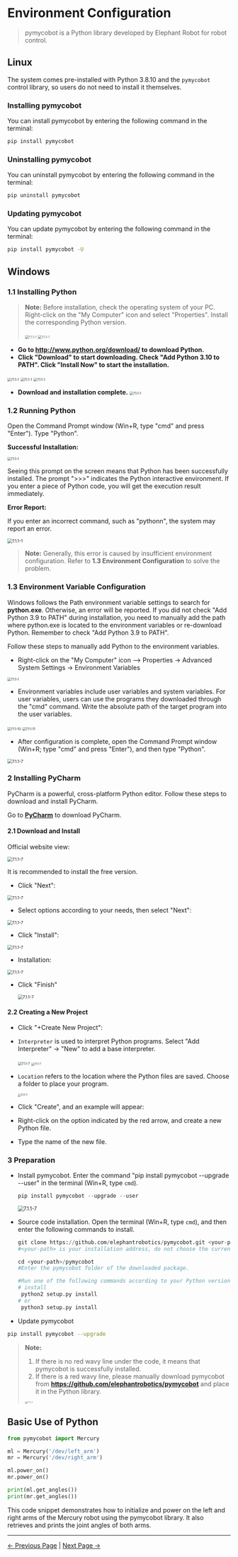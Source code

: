 # Environment Configuration

> pymycobot is a Python library developed by Elephant Robot for robot control.

## Linux

The system comes pre-installed with Python 3.8.10 and the `pymycobot` control library, so users do not need to install it themselves.

### Installing pymycobot

You can install pymycobot by entering the following command in the terminal:
````bash
pip install pymycobot
````

### Uninstalling pymycobot

You can uninstall pymycobot by entering the following command in the terminal:
````bash
pip uninstall pymycobot
````

### Updating pymycobot

You can update pymycobot by entering the following command in the terminal:
````bash
pip install pymycobot -U
````

## Windows

### 1.1 Installing Python

> **Note:** Before installation, check the operating system of your PC. Right-click on the "My Computer" icon and select "Properties". Install the corresponding Python version.
>
> <img src="../../resources/6-SDKDevelopment/image/operatingsystemchecking1.jpg" alt="7.1.1-1" style="zoom:50%;" />
>
> <img src="../../resources/6-SDKDevelopment/image/operatingsystemchecking2.jpg" alt="7.1.1-1" style="zoom:50%;" />

* **Go to http://www.python.org/download/ to download Python.**
* **Click "Download" to start downloading. Check "Add Python 3.10 to PATH". Click "Install Now" to start the installation.**

<img src="../../resources/6-SDKDevelopment/image/pythoninstall1.jpg" alt="7.1.1-1" style="zoom:50%;" />

<img src="../../resources/6-SDKDevelopment/image/pythoninstall2.jpg" alt="7.1.1-1" style="zoom:50%;" />

<img src="../../resources/6-SDKDevelopment/image/pythoninstall3.jpg" alt="7.1.1-1" style="zoom:50%;" />

* **Download and installation complete.**
   <img src="../../resources/6-SDKDevelopment/image/pythoninstall4.jpg" alt="7.1.1-1" style="zoom:50%;" />

### 1.2 Running Python
Open the Command Prompt window (Win+R, type "cmd" and press "Enter"). Type "Python".

**Successful Installation:**

<img src="../../resources/6-SDKDevelopment/image/successfulinstallation.jpg" alt="7.1.1-1" style="zoom:50%;" />

Seeing this prompt on the screen means that Python has been successfully installed. The prompt ">>>" indicates the Python interactive environment. If you enter a piece of Python code, you will get the execution result immediately.

**Error Report:**

If you enter an incorrect command, such as "pythonn", the system may report an error.

<img src="../../resources/6-SDKDevelopment/image/installerror.jpg" alt="7.1.1-1" style="zoom:67%;" />

> **Note:** Generally, this error is caused by insufficient environment configuration. Refer to **1.3 Environment Configuration** to solve the problem.

### 1.3 Environment Variable Configuration
Windows follows the Path environment variable settings to search for **python.exe**. Otherwise, an error will be reported. If you did not check "Add Python 3.9 to PATH" during installation, you need to manually add the path where python.exe is located to the environment variables or re-download Python. Remember to check "Add Python 3.9 to PATH".

Follow these steps to manually add Python to the environment variables.

* Right-click on the "My Computer" icon --> Properties -> Advanced System Settings -> Environment Variables

<img src="../../resources/6-SDKDevelopment/image/environment configuration.jpg" alt="7.1.1-1" style="zoom:50%;" />

* Environment variables include user variables and system variables. For user variables, users can use the programs they downloaded through the "cmd" command. Write the absolute path of the target program into the user variables.

<img src="../../resources/6-SDKDevelopment/image/user variable1.jpg" alt="7.1.1-10" style="zoom:50%;" />

<img src="../../resources/6-SDKDevelopment/image/user variable2.jpg" alt="7.1.1-11" style="zoom:50%;" />

* After configuration is complete, open the Command Prompt window (Win+R; type "cmd" and press "Enter"), and then type "Python".

<img src="../../resources/6-SDKDevelopment/image/user variable3.jpg" alt="7.1.1-7" style="zoom:67%;" />

### 2 Installing PyCharm

PyCharm is a powerful, cross-platform Python editor. Follow these steps to download and install PyCharm.

Go to **[PyCharm](http://www.jetbrains.com/pycharm/download/#section=windows)** to download PyCharm.

#### 2.1 Download and Install

Official website view:

<img src="../../resources/6-SDKDevelopment/image/pycharmdownload1.jpg" alt="7.1.1-7" style="zoom:67%;" />

It is recommended to install the free version.

* Click "Next":

<img src="../../resources/6-SDKDevelopment/image/pycharmdownload2.jpg" alt="7.1.1-7" style="zoom:67%;" />

* Select options according to your needs, then select "Next":

<img src="../../resources/6-SDKDevelopment/image/pycharmdownload3.jpg" alt="7.1.1-7" style="zoom:67%;" />

* Click "Install":

<img src="../../resources/6-SDKDevelopment/image/pycharmdownload4.jpg" alt="7.1.1-7" style="zoom:67%;" />

* Installation:

<img src="../../resources/6-SDKDevelopment/image/pycharmdownload5.jpg" alt="7.1.1-7" style="zoom:67%;" />

* Click "Finish"

   <img src="../../resources/6-SDKDevelopment/image/pycharmdownload6.jpg" alt="7.1.1-7" style="zoom:67%;" />

#### 2.2 Creating a New Project

* Click "+Create New Project":

<!-- <img src="../../resources/6-SDKDevelopment/image/createproject1.jpg" alt="7.1.1-7" style="zoom:50%;" /> -->

* `Interpreter` is used to interpret Python programs. Select "Add Interpreter" -> "New" to add a base interpreter.

   <img src="../../resources/6-SDKDevelopment/image/interpreter1.jpg" alt="7.1.1-7" style="zoom:50%;" />

   <img src="../../resources/6-SDKDevelopment/image/interpreter3.jpg" alt="7.1.1-7" style="zoom:40%;" />

* `Location` refers to the location where the Python files are saved. Choose a folder to place your program.

   <img src="../../resources/6-SDKDevelopment/image/location1.jpg" alt="7.1.1-7" style="zoom:40%;" />

* Click "Create", and an example will appear:
   <!-- <img src="../../resources/6-SDKDevelopment/image/createproject2.jpg" alt="7.1.1-7" style="zoom:40%;" /> -->

* Right-click on the option indicated by the red arrow, and create a new Python file.

   <!-- <img src="../../resources/6-SDKDevelopment/image/createproject3.jpg" alt="7.1.1-7" style="zoom:40%;" /> -->

* Type the name of the new file.

   <!-- <img src="../../resources/6-SDKDevelopment/image/createproject4.jpg" alt="7.1.1-7" style="zoom:67%;" /> -->

### **3 Preparation**

* Install pymycobot. Enter the command "pip install pymycobot --upgrade --user" in the terminal (Win+R, type `cmd`).

   ````python
   pip install pymycobot --upgrade --user
   ````

   <img src="../../resources/6-SDKDevelopment/image/pymycobotinstall.jpg" alt="7.1.1-7" style="zoom:80%;" />

* Source code installation. Open the terminal (Win+R, type `cmd`), and then enter the following commands to install.

   ````python
   git clone https://github.com/elephantrobotics/pymycobot.git <your-path>
   #<your-path> is your installation address, do not choose the current default path.
  
   cd <your-path>/pymycobot
   #Enter the pymycobot folder of the downloaded package.
  
   #Run one of the following commands according to your Python version.
   # install
    python2 setup.py install
   # or
    python3 setup.py install
   ````

* Update pymycobot

````bash
pip install pymycobot --upgrade
````

> **Note:**
>
> 1. If there is no red wavy line under the code, it means that pymycobot is successfully installed.
> 2. If there is a red wavy line, please manually download pymycobot from **https://github.com/elephantrobotics/pymycobot** and place it in the Python library.
>
> <img src="../../resources/6-SDKDevelopment/image/pymycobotdownload.jpg" alt="7.1.1-7" style="zoom:33%;" />

## Basic Use of Python

```python
from pymycobot import Mercury

ml = Mercury('/dev/left_arm')
mr = Mercury('/dev/right_arm')

ml.power_on()
mr.power_on()

print(ml.get_angles())
print(mr.get_angles())
```

This code snippet demonstrates how to initialize and power on the left and right arms of the Mercury robot using the pymycobot library. It also retrieves and prints the joint angles of both arms.

---

[← Previous Page](../README.md) | [Next Page →](./6.1.2-ApplicationBasePython.md)

